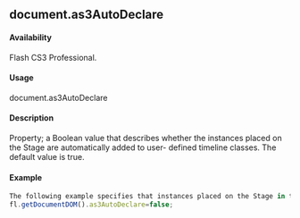 ## document.as3AutoDeclare

#### Availability

Flash CS3 Professional.

#### Usage

document.as3AutoDeclare

#### Description

Property; a Boolean value that describes whether the instances placed on the Stage are automatically added to user- defined timeline classes. The default value is true.

#### Example

```javascript
The following example specifies that instances placed on the Stage in the current document must be manually added to user-defined timeline classes.
fl.getDocumentDOM().as3AutoDeclare=false;

```